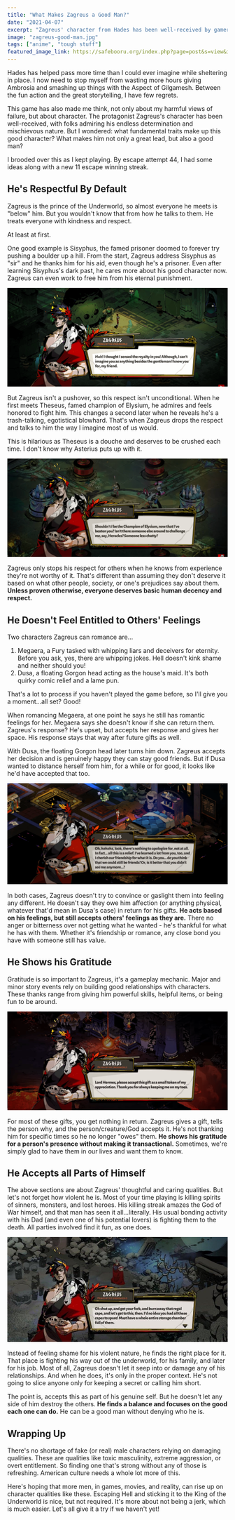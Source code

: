 ```yaml
---
title: "What Makes Zagreus a Good Man?"
date: "2021-04-07"
excerpt: "Zagreus' character from Hades has been well-received by gamers. But what makes him a powerful warrior but also a good man?"
image: "zagreus-good-man.jpg"
tags: ["anime", "tough stuff"]
featured_image_link: https://safebooru.org/index.php?page=post&s=view&id=3351253
---
```


Hades has helped pass more time than I could ever imagine while sheltering in place. I now need to stop myself from wasting more hours giving Ambrosia and smashing up things with the Aspect of Gilgamesh. Between the fun action and the great storytelling, I have few regrets.

This game has also made me think, not only about my harmful views of failure, but about character. The protagonist Zagreus's character has been well-received, with folks admiring his endless determination and mischievous nature. But I wondered: what fundamental traits make up this good character? What makes him not only a great lead, but also a good man?

I brooded over this as I kept playing. By escape attempt 44, I had some ideas along with a new 11 escape winning streak.

## He's Respectful By Default

Zagreus is the prince of the Underworld, so almost everyone he meets is "below" him. But you wouldn't know that from how he talks to them. He treats everyone with kindness and respect.

At least at first.

One good example is Sisyphus, the famed prisoner doomed to forever try pushing a boulder up a hill. From the start, Zagreus address Sisyphus as "sir" and he thanks him for his aid, even though he's a prisoner. Even after learning Sisyphus's dark past, he cares more about his good character now. Zagreus can even work to free him from his eternal punishment.

![Zagreus learning of Sisyphus' dark past and saying he still sees him as a gentleman.](/assets/images/posts/zagreus-good-man/sisyphus.png)

But Zagreus isn't a pushover, so this respect isn't unconditional. When he first meets Theseus, famed champion of Elysium, he admires and feels honored to fight him. This changes a second later when he reveals he's a trash-talking, egotistical blowhard. That's when Zagreus drops the respect and talks to him the way I imagine most of us would.

This is hilarious as Theseus is a douche and deserves to be crushed each time. I don't know why Asterius puts up with it.

![Zagreus, after learning Theseus is an idiot, commenting on how he beat him last time.](/assets/images/posts/zagreus-good-man/theseus-jerk.png)

Zagreus only stops his respect for others when he knows from experience they're not worthy of it. That's different than assuming they don't deserve it based on what other people, society, or one's prejudices say about them. **Unless proven otherwise, everyone deserves basic human decency and respect.**

## He Doesn't Feel Entitled to Others' Feelings

Two characters Zagreus can romance are...

1. Megaera, a Fury tasked with whipping liars and deceivers for eternity. Before you ask, yes, there are whipping jokes. Hell doesn't kink shame and neither should you!
2. Dusa, a floating Gorgon head acting as the house's maid. It's both quirky comic relief and a lame pun.

That's a lot to process if you haven't played the game before, so I'll give you a moment...all set? Good!

When romancing Megaera, at one point he says he still has romantic feelings for her. Megaera says she doesn't know if she can return them. Zagreus's response? He's upset, but accepts her response and gives her space. His response stays that way after future gifts as well.

With Dusa, the floating Gorgon head later turns him down. Zagreus accepts her decision and is genuinely happy they can stay good friends. But if Dusa wanted to distance herself from him, for a while or for good, it looks like he'd have accepted that too.

![Zagreus accepting Dusa's decision to remain friends.](/assets/images/posts/zagreus-good-man/dusa-meeting.png)

In both cases, Zagreus doesn't try to convince or gaslight them into feeling any different. He doesn't say they owe him affection (or anything physical, whatever that'd mean in Dusa's case) in return for his gifts. **He acts based on his feelings, but still accepts others' feelings as they are.** There no anger or bitterness over not getting what he wanted - he's thankful for what he has with them. Whether it's friendship or romance, any close bond you have with someone still has value.

## He Shows his Gratitude

Gratitude is so important to Zagreus, it's a gameplay mechanic. Major and minor story events rely on building good relationships with characters. These thanks range from giving him powerful skills, helpful items, or being fun to be around.

![Zagreus giving Hermes a small offering as thanks for his help.](/assets/images/posts/zagreus-good-man/hermes-thanks.png)

For most of these gifts, you get nothing in return. Zagreus gives a gift, tells the person why, and the person/creature/God accepts it. He's not thanking him for specific times so he no longer "owes" them. **He shows his gratitude for a person's presence without making it transactional.** Sometimes, we're simply glad to have them in our lives and want them to know.

## He Accepts all Parts of Himself

The above sections are about Zagreus' thoughtful and caring qualities. But let's not forget how violent he is. Most of your time playing is killing spirits of sinners, monsters, and lost heroes. His killing streak amazes the God of War himself, and that man has seen it all...literally. His usual bonding activity with his Dad (and even one of his potential lovers) is fighting them to the death. All parties involved find it fun, as one does.

![Zagreus chatting with his father before they fight to the (sort of) death.](/assets/images/posts/zagreus-good-man/hades-fight.jpg)

Instead of feeling shame for his violent nature, he finds the right place for it. That place is fighting his way out of the underworld, for his family, and later for his job. Most of all, Zagreus doesn't let it seep into or damage any of his relationships. And when he does, it's only in the proper context. He's not going to slice anyone only for keeping a secret or calling him short.

The point is, accepts this as part of his genuine self. But he doesn't let any side of him destroy the others. **He finds a balance and focuses on the good each one can do.** He can be a good man without denying who he is.

## Wrapping Up

There's no shortage of fake (or real) male characters relying on damaging qualities. These are qualities like toxic masculinity, extreme aggression, or overt entitlement. So finding one that's strong without any of those is refreshing. American culture needs a whole lot more of this.

Here's hoping that more men, in games, movies, and reality, can rise up on character qualities like these. Escaping Hell and sticking it to the King of the Underworld is nice, but not required. It's more about not being a jerk, which is much easier. Let's all give it a try if we haven't yet!
